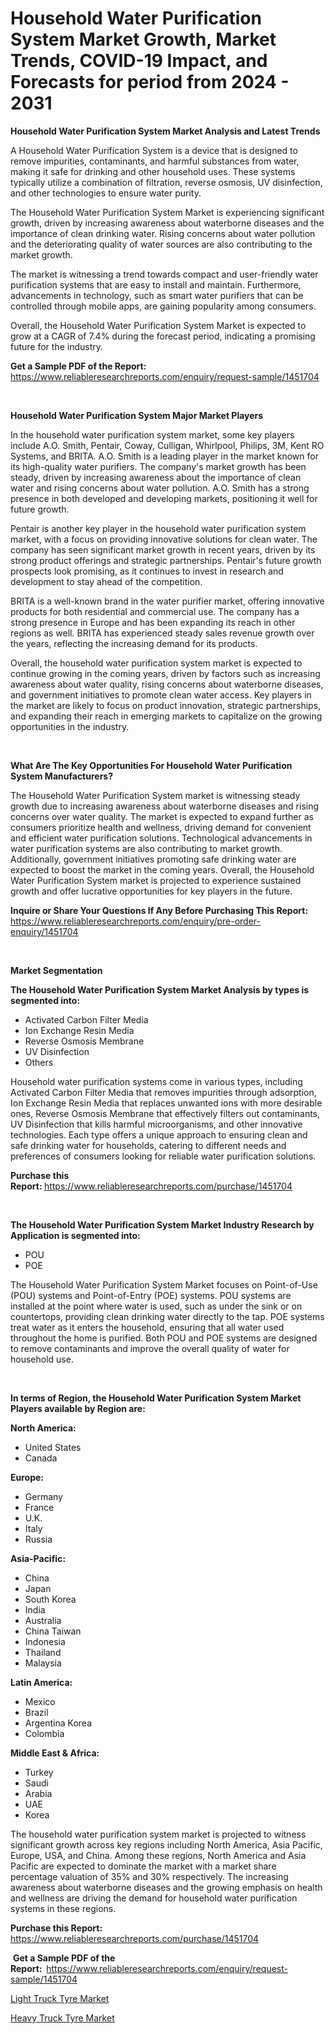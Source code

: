 <p><h1>Household Water Purification System Market Growth, Market Trends, COVID-19 Impact, and Forecasts for period from 2024 - 2031</h1></p><p><strong>Household Water Purification System Market Analysis and Latest Trends</strong></p>
<p><p>A Household Water Purification System is a device that is designed to remove impurities, contaminants, and harmful substances from water, making it safe for drinking and other household uses. These systems typically utilize a combination of filtration, reverse osmosis, UV disinfection, and other technologies to ensure water purity.</p><p>The Household Water Purification System Market is experiencing significant growth, driven by increasing awareness about waterborne diseases and the importance of clean drinking water. Rising concerns about water pollution and the deteriorating quality of water sources are also contributing to the market growth.</p><p>The market is witnessing a trend towards compact and user-friendly water purification systems that are easy to install and maintain. Furthermore, advancements in technology, such as smart water purifiers that can be controlled through mobile apps, are gaining popularity among consumers.</p><p>Overall, the Household Water Purification System Market is expected to grow at a CAGR of 7.4% during the forecast period, indicating a promising future for the industry.</p></p>
<p><strong>Get a Sample PDF of the Report:&nbsp;</strong> <a href="https://www.reliableresearchreports.com/enquiry/request-sample/1451704">https://www.reliableresearchreports.com/enquiry/request-sample/1451704</a></p>
<p>&nbsp;</p>
<p><strong>Household Water Purification System Major Market Players</strong></p>
<p><p>In the household water purification system market, some key players include A.O. Smith, Pentair, Coway, Culligan, Whirlpool, Philips, 3M, Kent RO Systems, and BRITA. A.O. Smith is a leading player in the market known for its high-quality water purifiers. The company's market growth has been steady, driven by increasing awareness about the importance of clean water and rising concerns about water pollution. A.O. Smith has a strong presence in both developed and developing markets, positioning it well for future growth.</p><p>Pentair is another key player in the household water purification system market, with a focus on providing innovative solutions for clean water. The company has seen significant market growth in recent years, driven by its strong product offerings and strategic partnerships. Pentair's future growth prospects look promising, as it continues to invest in research and development to stay ahead of the competition.</p><p>BRITA is a well-known brand in the water purifier market, offering innovative products for both residential and commercial use. The company has a strong presence in Europe and has been expanding its reach in other regions as well. BRITA has experienced steady sales revenue growth over the years, reflecting the increasing demand for its products.</p><p>Overall, the household water purification system market is expected to continue growing in the coming years, driven by factors such as increasing awareness about water quality, rising concerns about waterborne diseases, and government initiatives to promote clean water access. Key players in the market are likely to focus on product innovation, strategic partnerships, and expanding their reach in emerging markets to capitalize on the growing opportunities in the industry.</p></p>
<p>&nbsp;</p>
<p><strong>What Are The Key Opportunities For Household Water Purification System Manufacturers?</strong></p>
<p><p>The Household Water Purification System market is witnessing steady growth due to increasing awareness about waterborne diseases and rising concerns over water quality. The market is expected to expand further as consumers prioritize health and wellness, driving demand for convenient and efficient water purification solutions. Technological advancements in water purification systems are also contributing to market growth. Additionally, government initiatives promoting safe drinking water are expected to boost the market in the coming years. Overall, the Household Water Purification System market is projected to experience sustained growth and offer lucrative opportunities for key players in the future.</p></p>
<p><strong>Inquire or Share Your Questions If Any Before Purchasing This Report:</strong> <a href="https://www.reliableresearchreports.com/enquiry/pre-order-enquiry/1451704">https://www.reliableresearchreports.com/enquiry/pre-order-enquiry/1451704</a></p>
<p>&nbsp;</p>
<p><strong>Market Segmentation</strong></p>
<p><strong>The Household Water Purification System Market Analysis by types is segmented into:</strong></p>
<p><ul><li>Activated Carbon Filter Media</li><li>Ion Exchange Resin Media</li><li>Reverse Osmosis Membrane</li><li>UV Disinfection</li><li>Others</li></ul></p>
<p><p>Household water purification systems come in various types, including Activated Carbon Filter Media that removes impurities through adsorption, Ion Exchange Resin Media that replaces unwanted ions with more desirable ones, Reverse Osmosis Membrane that effectively filters out contaminants, UV Disinfection that kills harmful microorganisms, and other innovative technologies. Each type offers a unique approach to ensuring clean and safe drinking water for households, catering to different needs and preferences of consumers looking for reliable water purification solutions.</p></p>
<p><strong>Purchase this Report:&nbsp;</strong><a href="https://www.reliableresearchreports.com/purchase/1451704">https://www.reliableresearchreports.com/purchase/1451704</a></p>
<p>&nbsp;</p>
<p><strong>The Household Water Purification System Market Industry Research by Application is segmented into:</strong></p>
<p><ul><li>POU</li><li>POE</li></ul></p>
<p><p>The Household Water Purification System Market focuses on Point-of-Use (POU) systems and Point-of-Entry (POE) systems. POU systems are installed at the point where water is used, such as under the sink or on countertops, providing clean drinking water directly to the tap. POE systems treat water as it enters the household, ensuring that all water used throughout the home is purified. Both POU and POE systems are designed to remove contaminants and improve the overall quality of water for household use.</p></p>
<p>&nbsp;</p>
<p><strong>In terms of Region, the Household Water Purification System Market Players available by Region are:</strong></p>
<p>
    <p> <strong> North America: </strong>
        <ul>
            <li>United States</li>
            <li>Canada</li>
        </ul>
        </p> 
    <p> <strong> Europe: </strong>
        <ul>
            <li>Germany</li>
            <li>France</li>
            <li>U.K.</li>
            <li>Italy</li>
            <li>Russia</li>
        </ul>
        </p> 
    <p> <strong> Asia-Pacific: </strong>
        <ul>
            <li>China</li>
            <li>Japan</li>
            <li>South Korea</li>
            <li>India</li>
            <li>Australia</li>
            <li>China Taiwan</li>
            <li>Indonesia</li>
            <li>Thailand</li>
            <li>Malaysia</li>
        </ul>
        </p> 
    <p> <strong> Latin America: </strong>
        <ul>
            <li>Mexico</li>
            <li>Brazil</li>
            <li>Argentina Korea</li>
            <li>Colombia</li>
        </ul>
        </p> 
    <p> <strong> Middle East & Africa: </strong>
        <ul>
            <li>Turkey</li>
            <li>Saudi</li>
            <li>Arabia</li>
            <li>UAE</li>
            <li>Korea</li>
        </ul>
    </p>
    </p>
<p><p>The household water purification system market is projected to witness significant growth across key regions including North America, Asia Pacific, Europe, USA, and China. Among these regions, North America and Asia Pacific are expected to dominate the market with a market share percentage valuation of 35% and 30% respectively. The increasing awareness about waterborne diseases and the growing emphasis on health and wellness are driving the demand for household water purification systems in these regions.</p></p>
<p><strong>Purchase this Report: </strong><a href="https://www.reliableresearchreports.com/purchase/1451704">https://www.reliableresearchreports.com/purchase/1451704</a></p>
<p>&nbsp;<strong>Get a Sample PDF of the Report:&nbsp;&nbsp;</strong><a href="https://www.reliableresearchreports.com/enquiry/request-sample/1451704">https://www.reliableresearchreports.com/enquiry/request-sample/1451704</a></p>
<p><strong></strong></p>
<p><p><a href="https://pretty-mail-caf.notion.site/Light-Truck-Tyre-Market-Research-Report-Provides-Critical-Insights-that-can-help-Shape-Business-Deve-8457495bd95e4cba8647f58fb82e08ff">Light Truck Tyre Market</a></p><p><a href="https://full-wildebeest-80b.notion.site/Heavy-Truck-Tyre-Market-Research-Report-Forecasted-for-Period-from-2024-2031-by-Market-Type-Mark-9f2a464bb56d4b68863652dd183d0d0e">Heavy Truck Tyre Market</a></p></p>